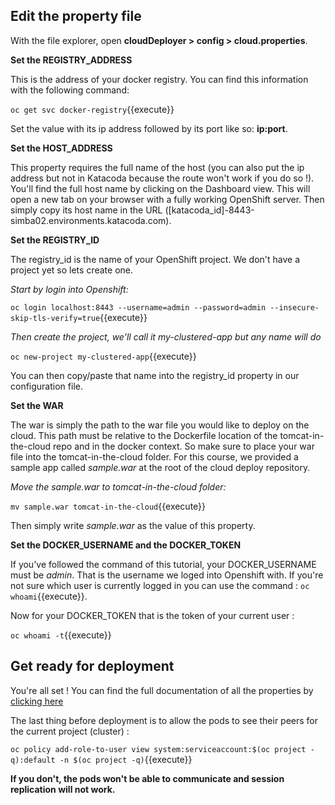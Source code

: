 ## Edit the property file
With the file explorer, open __cloudDeployer > config > cloud.properties__.

__Set the REGISTRY_ADDRESS__


This is the address of your docker registry. You can find this information with the following command:

`oc get svc docker-registry`{{execute}}

Set the value with its ip address followed by its port like so: __ip:port__.

__Set the HOST_ADDRESS__


This property requires the full name of the host (you can also put the ip address but not in Katacoda because the route won't work if you do so !).
You'll find the full host name by clicking on the Dashboard view. This will open a new tab on your browser with a fully working OpenShift server. Then simply copy its host name in the URL ([katacoda_id]-8443-simba02.environments.katacoda.com).

__Set the REGISTRY_ID__


The registry_id is the name of your OpenShift project. We don't have a project yet so lets create one.

*Start by login into Openshift:*

`oc login localhost:8443 --username=admin --password=admin --insecure-skip-tls-verify=true`{{execute}}

*Then create the project, we'll call it my-clustered-app but any name will do*

`oc new-project my-clustered-app`{{execute}}

You can then copy/paste that name into the registry_id property in our configuration file.

__Set the WAR__


The war is simply the path to the war file you would like to deploy on the cloud. This path must be relative to the Dockerfile location of the tomcat-in-the-cloud repo and in the docker context. So make sure to place your war file into the tomcat-in-the-cloud folder. For this course, we provided a sample app called *sample.war* at the root of the cloud deploy repository.

*Move the sample.war to tomcat-in-the-cloud folder:*

`mv sample.war tomcat-in-the-cloud`{{execute}}

Then simply write *sample.war* as the value of this property.

__Set the DOCKER_USERNAME and the DOCKER_TOKEN__


If you've followed the command of this tutorial, your DOCKER_USERNAME must be *admin*. That is the username we loged into Openshift with. If you're not sure which user is currently logged in you can use the command : `oc whoami`{{execute}}.

Now for your DOCKER_TOKEN that is the token of your current user :

`oc whoami -t`{{execute}}

## Get ready for deployment
You're all set ! You can find the full documentation of all the properties by [clicking here](https://github.com/maxime-beck/cloudDeployer#configure)

The last thing before deployment is to allow the pods to see their peers for the current project (cluster) :

`oc policy add-role-to-user view system:serviceaccount:$(oc project -q):default -n $(oc project -q)`{{execute}}

__If you don't, the pods won't be able to communicate and session replication will not work.__
